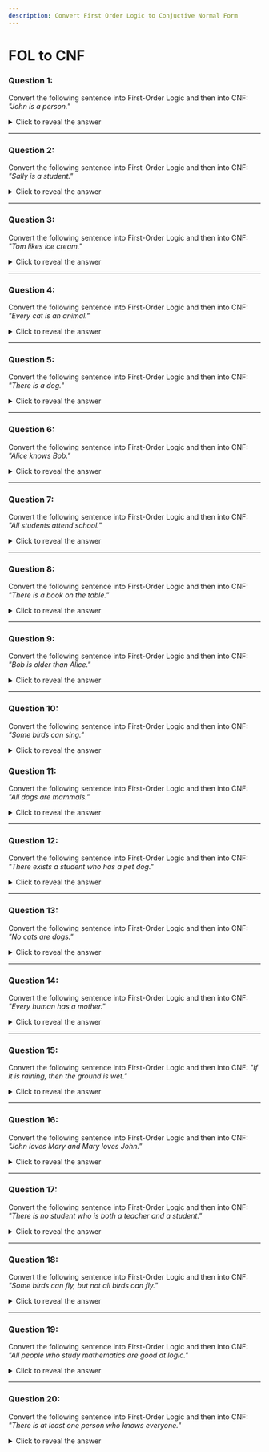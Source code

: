 ```yaml
---
description: Convert First Order Logic to Conjuctive Normal Form
---
```


# FOL to CNF

### Question 1:

Convert the following sentence into First-Order Logic and then into CNF: _"John is a person."_

<details>

<summary>Click to reveal the answer</summary>

**FOL**: Person(John)

**CNF**: Person(John) (Already in CNF as a single literal)

</details>

***

### Question 2:

Convert the following sentence into First-Order Logic and then into CNF: _"Sally is a student."_

<details>

<summary>Click to reveal the answer</summary>

**FOL**: Student(Sally)

**CNF**: Student(Sally) (Already in CNF as a single literal)

</details>

***

### Question 3:

Convert the following sentence into First-Order Logic and then into CNF: _"Tom likes ice cream."_

<details>

<summary>Click to reveal the answer</summary>

**FOL**: Likes(Tom, IceCream)

**CNF**: Likes(Tom, IceCream) (Already in CNF as a single literal)

</details>

***

### Question 4:

Convert the following sentence into First-Order Logic and then into CNF: _"Every cat is an animal."_

<details>

<summary>Click to reveal the answer</summary>

**FOL**: ∀x (Cat(x) → Animal(x))

**CNF**: ∀x (¬Cat(x) ∨ Animal(x)) (Apply the implication elimination rule: A → B = ¬A ∨ B)

</details>

***

### Question 5:

Convert the following sentence into First-Order Logic and then into CNF: _"There is a dog."_

<details>

<summary>Click to reveal the answer</summary>

**FOL**: ∃x (Dog(x))

**CNF**: ∃x (Dog(x)) (Already in CNF as a single existential quantifier with a literal)

</details>

***

### Question 6:

Convert the following sentence into First-Order Logic and then into CNF: _"Alice knows Bob."_

<details>

<summary>Click to reveal the answer</summary>

**FOL**: Knows(Alice, Bob)

**CNF**: Knows(Alice, Bob) (Already in CNF as a single literal)

</details>

***

### Question 7:

Convert the following sentence into First-Order Logic and then into CNF: _"All students attend school."_

<details>

<summary>Click to reveal the answer</summary>

**FOL**: ∀x (Student(x) → AttendsSchool(x))

**CNF**: ∀x (¬Student(x) ∨ AttendsSchool(x)) (Apply the implication elimination rule: A → B = ¬A ∨ B)

</details>

***

### Question 8:

Convert the following sentence into First-Order Logic and then into CNF: _"There is a book on the table."_

<details>

<summary>Click to reveal the answer</summary>

**FOL**: ∃x (Book(x) ∧ OnTable(x))

**CNF**: ∃x (Book(x) ∧ OnTable(x)) (Already in CNF as a conjunction of literals)

</details>

***

### Question 9:

Convert the following sentence into First-Order Logic and then into CNF: _"Bob is older than Alice."_

<details>

<summary>Click to reveal the answer</summary>

**FOL**: OlderThan(Bob, Alice)

**CNF**: OlderThan(Bob, Alice) (Already in CNF as a single literal)

</details>

***

### Question 10:

Convert the following sentence into First-Order Logic and then into CNF: _"Some birds can sing."_

<details>

<summary>Click to reveal the answer</summary>

**FOL**: ∃x (Bird(x) ∧ CanSing(x))

**CNF**: ∃x (Bird(x) ∧ CanSing(x)) (Already in CNF as a conjunction of literals)

</details>

### Question 11:

Convert the following sentence into First-Order Logic and then into CNF: _"All dogs are mammals."_

<details>

<summary>Click to reveal the answer</summary>

**FOL**: ∀x (Dog(x) → Mammal(x))

**CNF**: ∀x (¬Dog(x) ∨ Mammal(x)) (Apply the implication elimination rule: A → B = ¬A ∨ B)

</details>

***

### Question 12:

Convert the following sentence into First-Order Logic and then into CNF: _"There exists a student who has a pet dog."_

<details>

<summary>Click to reveal the answer</summary>

**FOL**: ∃x (Student(x) ∧ ∃y (Dog(y) ∧ Pet(x, y)))

**CNF**: ∃x (Student(x) ∧ ∃y (Dog(y) ∧ Pet(x, y))) (Already in CNF as a conjunction of literals)

</details>

***

### Question 13:

Convert the following sentence into First-Order Logic and then into CNF: _"No cats are dogs."_

<details>

<summary>Click to reveal the answer</summary>

**FOL**: ∀x (Cat(x) → ¬∃y (Dog(y) ∧ Same(x, y)))

**CNF**: ∀x (¬Cat(x) ∨ ¬∃y (Dog(y) ∧ Same(x, y)))\
∀x (¬Cat(x) ∨ ¬Dog(x)) (Remove the existential quantifier by standard CNF transformation)

</details>

***

### Question 14:

Convert the following sentence into First-Order Logic and then into CNF: _"Every human has a mother."_

<details>

<summary>Click to reveal the answer</summary>

**FOL**: ∀x (Human(x) → ∃y (Mother(y) ∧ Parent(y, x)))

**CNF**: ∀x (¬Human(x) ∨ ∃y (Mother(y) ∧ Parent(y, x)))\
∀x ∀y (¬Human(x) ∨ Mother(y) ∨ Parent(y, x)) (Skolemization and CNF conversion)

</details>

***

### Question 15:

Convert the following sentence into First-Order Logic and then into CNF: _"If it is raining, then the ground is wet."_

<details>

<summary>Click to reveal the answer</summary>

**FOL**: ∀x (Raining(x) → Wet(Ground))

**CNF**: ∀x (¬Raining(x) ∨ Wet(Ground)) (Apply the implication elimination rule: A → B = ¬A ∨ B)

</details>

***

### Question 16:

Convert the following sentence into First-Order Logic and then into CNF: _"John loves Mary and Mary loves John."_

<details>

<summary>Click to reveal the answer</summary>

**FOL**: Loves(John, Mary) ∧ Loves(Mary, John)

**CNF**: Loves(John, Mary) ∧ Loves(Mary, John) (Already in CNF as a conjunction of literals)

</details>

***

### Question 17:

Convert the following sentence into First-Order Logic and then into CNF: _"There is no student who is both a teacher and a student."_

<details>

<summary>Click to reveal the answer</summary>

**FOL**: ¬∃x (Student(x) ∧ Teacher(x))

**CNF**: ∀x (¬Student(x) ∨ ¬Teacher(x)) (Apply negation and convert to CNF)

</details>

***

### Question 18:

Convert the following sentence into First-Order Logic and then into CNF: _"Some birds can fly, but not all birds can fly."_

<details>

<summary>Click to reveal the answer</summary>

**FOL**: ∃x (Bird(x) ∧ CanFly(x)) ∧ ∃x (Bird(x) ∧ ¬CanFly(x))

**CNF**: ∃x (Bird(x) ∧ CanFly(x)) ∧ ∃x (Bird(x) ∧ ¬CanFly(x)) (Already in CNF as a conjunction of literals)

</details>

***

### Question 19:

Convert the following sentence into First-Order Logic and then into CNF: _"All people who study mathematics are good at logic."_

<details>

<summary>Click to reveal the answer</summary>

**FOL**: ∀x (Student(x) ∧ StudiesMath(x) → GoodAtLogic(x))

**CNF**: ∀x (¬Student(x) ∨ ¬StudiesMath(x) ∨ GoodAtLogic(x)) (Apply the implication elimination rule: A → B = ¬A ∨ B)

</details>

***

### Question 20:

Convert the following sentence into First-Order Logic and then into CNF: _"There is at least one person who knows everyone."_

<details>

<summary>Click to reveal the answer</summary>

**FOL**: ∃x (Person(x) ∧ ∀y (Person(y) → Knows(x, y)))

**CNF**: ∃x (Person(x) ∧ ∀y (¬Person(y) ∨ Knows(x, y)))\
∃x ∀y (Person(x) ∧ (¬Person(y) ∨ Knows(x, y))) (Apply CNF transformation)

</details>
